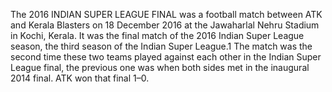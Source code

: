 The 2016 INDIAN SUPER LEAGUE FINAL was a football match between ATK and Kerala Blasters on 18 December 2016 at the Jawaharlal Nehru Stadium in Kochi, Kerala. It was the final match of the 2016 Indian Super League season, the third season of the Indian Super League.1 The match was the second time these two teams played against each other in the Indian Super League final, the previous one was when both sides met in the inaugural 2014 final. ATK won that final 1–0.
